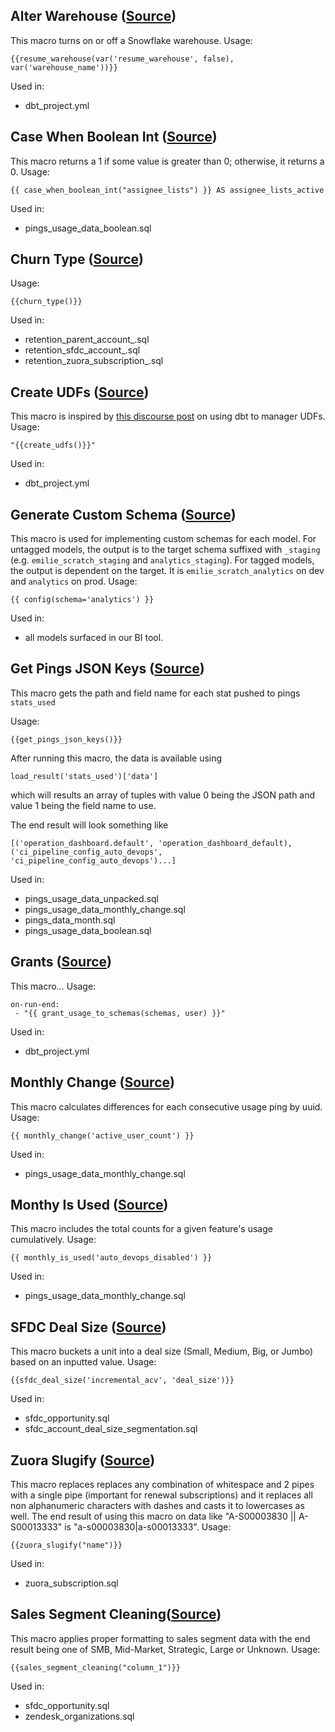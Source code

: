 ## Alter Warehouse ([Source](https://gitlab.com/gitlab-data/analytics/blob/master/transform/snowflake-dbt/macros/alter_warehouse.sql))
This macro turns on or off a Snowflake warehouse. 
Usage:
```
{{resume_warehouse(var('resume_warehouse', false), var('warehouse_name'))}}
```
Used in:
- dbt_project.yml

## Case When Boolean Int ([Source](https://gitlab.com/gitlab-data/analytics/blob/master/transform/snowflake-dbt/macros/case_when_boolean_int.sql))
This macro returns a 1 if some value is greater than 0; otherwise, it returns a 0.
Usage:
```
{{ case_when_boolean_int("assignee_lists") }} AS assignee_lists_active
```
Used in: 
- pings_usage_data_boolean.sql

## Churn Type ([Source](https://gitlab.com/gitlab-data/analytics/blob/master/transform/snowflake-dbt/macros/churn_type.sql))
Usage:
```
{{churn_type()}}
```
Used in:
- retention_parent_account_.sql
- retention_sfdc_account_.sql
- retention_zuora_subscription_.sql

## Create UDFs ([Source](https://gitlab.com/gitlab-data/analytics/blob/master/transform/snowflake-dbt/macros/create_udfs.sql))
This macro is inspired by [this discourse post](https://discourse.getdbt.com/t/using-dbt-to-manage-user-defined-functions-redshift/18) on using dbt to manager UDFs.
Usage:
```
"{{create_udfs()}}"
```
Used in:
- dbt_project.yml

## Generate Custom Schema ([Source](https://gitlab.com/gitlab-data/analytics/blob/master/transform/snowflake-dbt/macros/generate_custom_schema.sql))
This macro is used for implementing custom schemas for each model. For untagged models, the output is to the target schema suffixed with `_staging` (e.g. `emilie_scratch_staging` and `analytics_staging`). For tagged models, the output is dependent on the target. It is `emilie_scratch_analytics` on dev and `analytics` on prod. 
Usage: 
```
{{ config(schema='analytics') }}
```
Used in: 
- all models surfaced in our BI tool.

## Get Pings JSON Keys ([Source](https://gitlab.com/gitlab-data/analytics/blob/master/transform/snowflake-dbt/macros/get_pings_json_keys.sql))
This macro gets the path and field name for each stat pushed to pings `stats_used`

Usage:
```
{{get_pings_json_keys()}}
```

After running this macro, the data is available using

```load_result('stats_used')['data'] ```

which will results an array of tuples with value 0 being the JSON path and value 1 being the field name to use. 

The end result will look something like 

```[('operation_dashboard.default', 'operation_dashboard_default), ('ci_pipeline_config_auto_devops', 'ci_pipeline_config_auto_devops')...]```

Used in:
- pings_usage_data_unpacked.sql
- pings_usage_data_monthly_change.sql
- pings_data_month.sql
- pings_usage_data_boolean.sql

## Grants ([Source](https://gitlab.com/gitlab-data/analytics/blob/master/transform/snowflake-dbt/macros/grant_usage_to_schema.sql))
This macro...
Usage:
```
on-run-end:
 - "{{ grant_usage_to_schemas(schemas, user) }}"
```
Used in:
- dbt_project.yml

## Monthly Change ([Source](https://gitlab.com/gitlab-data/analytics/blob/master/transform/snowflake-dbt/macros/monthly_change.sql))
This macro calculates differences for each consecutive usage ping by uuid.
Usage:
```
{{ monthly_change('active_user_count') }}
```
Used in:
- pings_usage_data_monthly_change.sql

## Monthy Is Used ([Source](https://gitlab.com/gitlab-data/analytics/blob/master/transform/snowflake-dbt/macros/monthly_is_used.sql))
This macro includes the total counts for a given feature's usage cumulatively.
Usage:
```
{{ monthly_is_used('auto_devops_disabled') }}
```
Used in:
- pings_usage_data_monthly_change.sql

## SFDC Deal Size ([Source](https://gitlab.com/gitlab-data/analytics/blob/master/transform/snowflake-dbt/macros/sfdc_deal_size.sql))
This macro buckets a unit into a deal size (Small, Medium, Big, or Jumbo) based on an inputted value.
Usage:
```
{{sfdc_deal_size('incremental_acv', 'deal_size')}}
```
Used in:
- sfdc_opportunity.sql
- sfdc_account_deal_size_segmentation.sql

## Zuora Slugify ([Source](https://gitlab.com/gitlab-data/analytics/blob/master/transform/snowflake-dbt/macros/zuora_slugify.sql))
This macro replaces replaces any combination of whitespace and 2 pipes with a single pipe (important for renewal subscriptions) and it replaces all non alphanumeric characters with dashes and casts it to lowercases as well. The end result of using this macro on data like "A-S00003830 || A-S00013333" is "a-s00003830|a-s00013333".
Usage:
```
{{zuora_slugify("name")}}
```
Used in:
- zuora_subscription.sql


## Sales Segment Cleaning([Source](https://gitlab.com/gitlab-data/analytics/blob/master/transform/snowflake-dbt/macros/sales_segment_cleaning))
This macro applies proper formatting to sales segment data with the end result being one of SMB, Mid-Market, Strategic, Large or Unknown.
Usage:
```
{{sales_segment_cleaning("column_1")}}
```
Used in:
- sfdc_opportunity.sql 
- zendesk_organizations.sql

